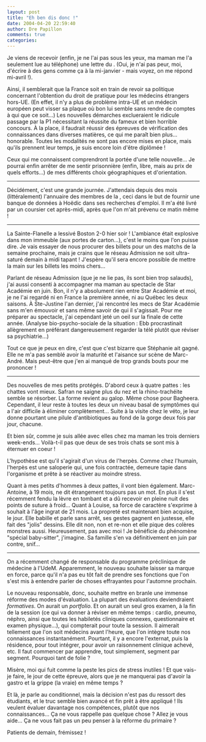 ```yaml
---
layout: post
title: "Eh ben dis donc !"
date: 2004-04-20 22:59:40
author: Dre Papillon
comments: true
categories: 
---
```



Je viens de recevoir (enfin, je ne l'ai pas sous les yeux, ma maman me l'a seulement lue au téléphone) une lettre du .  (Oui, je n'ai pas peur, moi, d'écrire à des gens comme ça à la mi-janvier - mais voyez, on me répond mi-avril !).

Ainsi, il semblerait que la France soit en train de revoir sa politique concernant l'obtention du droit de pratique pour les médecins étrangers hors-UE.  (En effet, il n'y a plus de problème intra-UE et un médecin européen peut visser sa plaque où bon lui semble sans rendre de comptes à qui que ce soit...)  Les nouvelles démarches exclueraient le ridicule passage par la P1 nécessitant la réussite du fameux et bien horrible concours.  À la place, il faudrait réussir des épreuves de vérification des connaissances dans diverses matières, ce qui me paraît bien plus... honorable.  Toutes les modalités ne sont pas encore mises en place, mais qu'ils prennent leur temps, je suis encore loin d'être diplômée !

Ceux qui me connaissent comprendront la portée d'une telle nouvelle...  Je pourrai enfin arrêter de me sentir prisonnière (enfin, libre, mais au prix de quels efforts...) de mes différents choix géographiques et d'orientation.

***

Décidément, c'est une grande journée.  J'attendais depuis des mois (littéralement) l'annuaire des membres de la , ceci dans le but de fournir une banque de données à Hoëdic dans ses recherches d'emploi.  Il m'a été livré par un coursier cet après-midi, après que l'on m'ait prévenu ce matin même !

***

La Sainte-Flanelle a lessivé Boston 2-0 hier soir !  L'ambiance était explosive dans mon immeuble (aux portes de carton...), c'est le moins que l'on puisse dire.  Je vais essayer de nous procurer des billets pour un des matchs de la semaine prochaine, mais je crains que le réseau Admission ne soit ultra-saturé demain à midi tapant !  J'espère qu'il sera encore possible de mettre la main sur les billets les moins chers...

Parlant de réseau Admission (que je ne lie pas, ils sont bien trop salauds), j'ai aussi consenti à accompagner ma maman au spectacle de Star Académie en juin.  Bon, il n'y a absolument rien entre Star Académie et moi, je ne l'ai regardé ni en France la première année, ni au Québec les deux saisons.  À Ste-Justine l'an dernier, j'ai rencontré les mecs de Star Académie sans m'en émouvoir et sans même savoir de qui il s'agissait.  Pour me préparer au spectacle, j'ai cependant jeté un oeil sur la finale de cette année.  (Analyse bio-psycho-sociale de la situation : Ebb procrastinait allègrement en préférant dangereusement regarder la télé plutôt que réviser sa psychiatrie...)

Tout ce que je peux en dire, c'est que c'est bizarre que Stéphanie ait gagné.  Elle ne m'a pas semblé avoir la maturité et l'aisance sur scène de Marc-André.  Mais peut-être que j'en ai manqué de trop grands bouts pour me prononcer !

***

Des nouvelles de mes petits protégés.  D'abord ceux à quatre pattes : les chattes vont mieux.  Safran ne saigne plus du nez et la rhino-trachéite semble se résorber.  La forme revient au galop.  Même chose pour Bagheera.  Cependant, il leur reste à toutes les deux un niveau basal de symptômes qui a l'air difficile à éliminer complètement...  Suite à la visite chez le véto, je leur donne pourtant une pilule d'antibiotiques au fond de la gorge deux fois par jour, chacune.

Et bien sûr, comme je suis allée avec elles chez ma maman les trois derniers week-ends...  Voilà-t-il pas que deux de ses trois chats se sont mis à éternuer en coeur !

L'hypothèse est qu'il s'agirait d'un virus de l'herpès.  Comme chez l'humain, l'herpès est une saloperie qui, une fois contractée, demeure tapie dans l'organisme et prête à se réactiver au moindre stress.

Quant à mes petits d'hommes à deux pattes, il vont bien également.  Marc-Antoine, à 19 mois, ne dit étrangement toujours pas un mot.  En plus il s'est récemment fendu la lèvre en tombant et a dû recevoir en pleine nuit des points de suture à froid...  Quant à Louise, sa force de caractère s'exprime à souhait à l'âge ingrat de 21 mois.  La propreté est maintenant bien acquise, le jour.  Elle babille et parle sans arrêt, ses gestes gagnent en justesse, elle fait des "jolis" dessins.  Elle dit non, non et re-non et elle pique des colères monstres aussi.  Heureusement, pas avec moi !  Je bénéficie du phénomène "spécial baby-sitter", j'imagine.  Sa famille s'en va définitivement en juin par contre, snif...

***

On a récemment changé de responsable du programme préclinique de médecine à l'UdeM.  Apparemment, le nouveau souhaite laisser sa marque en force, parce qu'il n'a pas eu tôt fait de prendre ses fonctions que l'on s'est mis à entendre parler de choses effrayantes pour l'automne prochain.

Le nouveau responsable, donc, souhaite mettre en branle une immense réforme des modes d'évaluation.  La plupart des évaluations deviendraient *formatives*.  On aurait un *portfolio*.  Et on aurait un seul gros examen, à la fin de la session (ce qui va donner à réviser en même temps : cardio, pneumo, néphro, ainsi que toutes les habiletés cliniques connexes, questionnaire et examen physique...), qui compterait pour toute la session.  Il aimerait tellement que l'on soit médecins avant l'heure, que l'on intègre toute nos connaissances instantanément.  Pourtant, il y a encore l'externat, puis la résidence, pour tout intégrer, pour avoir un raisonnement clinique achevé, etc.  Il faut commencer par apprendre, tout simplement, segment par segment.  Pourquoi tant de folie ?

Misère, moi qui fuit comme la peste les pics de stress inutiles !  Et que vais-je faire, le jour de cette épreuve, alors que je ne manquerai pas d'avoir la gastro et la grippe (la vraie) en même temps ?

Et là, je parle au conditionnel, mais la décision n'est pas du ressort des étudiants, et le truc semble bien avancé et fin prêt à être appliqué !  Ils veulent évaluer davantage nos compétences, plutôt que nos connaissances...  Ça ne vous rappelle pas quelque chose ?  Allez je vous aide...  Ça ne vous fait pas un peu penser à la réforme du primaire ?

Patients de demain, frémissez !
